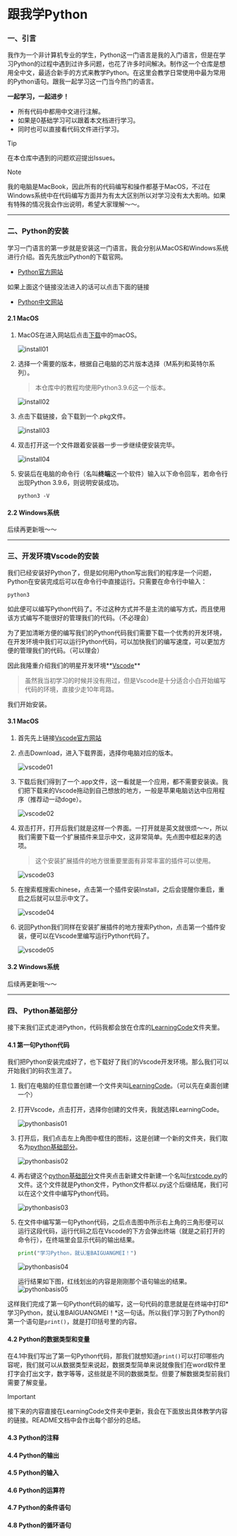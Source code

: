 # 跟我学Python

### 一、引言

我作为一个非计算机专业的学生，Python这一门语言是我的入门语言，但是在学习Python的过程中遇到过许多问题，也花了许多时间解决。制作这一个仓库是想用全中文，最适合新手的方式来教学Python。在这里会教学日常使用中最为常用的Python语句。跟我一起学习这一门当今热门的语言。

**一起学习，一起进步！**

- 所有代码中都用中文进行注解。
- 如果是0基础学习可以跟着本文档进行学习。
- 同时也可以直接看代码文件进行学习。

> [!TIP]
>
> 在本仓库中遇到的问题欢迎提出Issues。

> [!NOTE]
>
> 我的电脑是MacBook，因此所有的代码编写和操作都基于MacOS，不过在Windows系统中在代码编写方面并为有太大区别所以对学习没有太大影响。如果有特殊的情况我会作出说明，希望大家理解～～。

---

### 二、Python的安装

学习一门语言的第一步就是安装这一门语言。我会分别从MacOS和Windows系统进行介绍。首先先放出Python的下载官网。

- [Python官方网站](https://www.python.org/downloads/)

如果上面这个链接没法进入的话可以点击下面的链接

- [Python中文网站](http://python.p2hp.com/downloads/)

#### 2.1 MacOS

1. MacOS在进入网站后点击<u>下载</u>中的macOS。

   ![install01](Image/install01.png)

2. 选择一个需要的版本，根据自己电脑的芯片版本选择（M系列和英特尔系列）。

   > 本仓库中的教程均使用Python3.9.6这一个版本。

   ![install02](Image/install02.png)

3. 点击下载链接，会下载到一个.pkg文件。

   ![install03](Image/install03.png)

4. 双击打开这一个文件跟着安装器一步一步继续便安装完毕。

   ![install04](Image/install04.png)

5. 安装后在电脑的命令行（名叫**终端**这一个软件）输入以下命令回车，若命令行出现Python 3.9.6，则说明安装成功。

   ```shell
   python3 -V
   ```

#### 2.2 Windows系统

后续再更新哦～～

---

### 三、开发环境Vscode的安装

我们已经安装好Python了，但是如何用Python写出我们的程序是一个问题，Python在安装完成后可以在命令行中直接运行。只需要在命令行中输入：

```shell
python3
```

如此便可以编写Python代码了。不过这种方式并不是主流的编写方式，而且使用该方式编写不能很好的管理我们的代码。（不必理会）

为了更加清晰方便的编写我们的Python代码我们需要下载一个优秀的开发环境，在开发环境中我们可以运行Python代码，可以加快我们的编写速度，可以更加方便的管理我们的代码。（可以理会）

因此我隆重介绍我们的明星开发环境**<u>Vscode</u>**

> 虽然我当初学习的时候并没有用过，但是Vscode是十分适合小白开始编写代码的环境，直接少走10年弯路。

我们开始安装。

#### 3.1 MacOS

1. 首先先上链接[Vscode官方网站](https://code.visualstudio.com)

2. 点击Download，进入下载界面，选择你电脑对应的版本。

   ![vscode01](Image/vscode01.png)

3. 下载后我们得到了一个.app文件，这一看就是一个应用，都不需要安装诶。我们把下载来的Vscode拖动到自己想放的地方，一般是苹果电脑访达中应用程序（推荐动一动doge）。

   ![vscode02](Image/vscode02.png)

4. 双击打开，打开后我们就是这样一个界面。一打开就是英文就很烦～～，所以我们需要下载一个扩展插件来显示中文，这非常简单。先点图中框起来的选项。

   > 这个安装扩展插件的地方很重要里面有非常丰富的插件可以使用。

   ![vscode03](Image/vscode03.png)

5. 在搜索框搜索chinese，点击第一个插件安装Install，之后会提醒你重启，重启之后就可以显示中文了。

   ![vscode04](Image/vscode04.png)

6. 说回Python我们同样在安装扩展插件的地方搜索Python，点击第一个插件安装，便可以在Vscode里编写运行Python代码了。

   ![vscode05](Image/vscode05.png)

#### 3.2 Windows系统

后续再更新哦～～

---

### 四、 Python基础部分

接下来我们正式走进Python，代码我都会放在仓库的<u>LearningCode</u>文件夹里。

#### 4.1 第一句Python代码

我们把Python安装完成好了，也下载好了我们的Vscode开发环境。那么我们可以开始我们的码农生涯了。

1. 我们在电脑的任意位置创建一个文件夹叫<u>LearningCode</u>。（可以先在桌面创建一个）

2. 打开Vscode，点击打开，选择你创建的文件夹，我就选择LearningCode。

   ![pythonbasis01](Image/pythonbasis01.png)

3. 打开后，我们点击左上角图中框住的图标，这是创建一个新的文件夹，我们取名为<u>python基础部分</u>。

   ![pythonbasis02](Image/pythonbasis02.png)

4. 再右键这个<u>python基础部分</u>文件夹点击新建文件新建一个名叫<u>firstcode.py</u>的文件。这个文件就是Python文件，Python文件都以.py这个后缀结尾，我们可以在这个文件中编写Python代码。

   ![pythonbasis03](Image/pythonbasis03.png)

5. 在文件中编写第一句Python代码，之后点击图中所示右上角的三角形便可以运行这段代码，运行代码之后在Vscode的下方会弹出终端（就是之前打开的命令行），在终端里会显示代码的输出结果。

   ```python
   print("学习Python，就认准BAIGUANGMEI！")
   ```

   ![pythonbasis04](Image/pythonbasis04.png)

   运行结果如下图，红线划出的内容是刚刚那个语句输出的结果。![pythonbasis05](Image/pythonbasis05.png)

这样我们完成了第一句Python代码的编写，这一句代码的意思就是在终端中打印*学习Python，就认准BAIGUANGMEI！*这一句话。所以我们学习到了Python的第一个语句是`print()`，就是打印括号里的内容。

#### 4.2 Python的数据类型和变量

在4.1中我们写出了第一句Python代码，那我们就想知道`print()`可以打印哪些内容呢，我们就可以从数据类型来说起，数据类型简单来说就像我们在word软件里打字会打出文字，数字等等，这些就是不同的数据类型。但要了解数据类型前我们需要了解变量。

> [!IMPORTANT]
>
> 接下来的内容直接在LearningCode文件夹中更新，我会在下面放出具体教学内容的链接。README文档中会作出每个部分的总结。

#### 4.3 Python的注释

#### 4.4 Python的输出

#### 4.5 Python的输入

#### 4.6 Python的运算符

#### 4.7 Python的条件语句

#### 4.8 Python的循环语句



